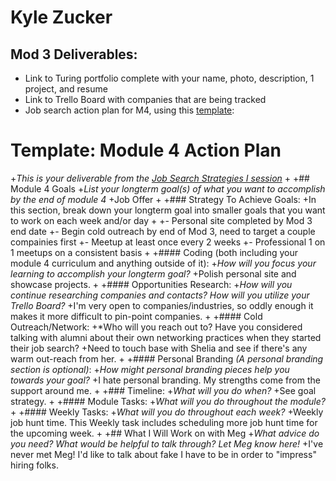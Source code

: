 # Kyle Zucker

## Mod 3 Deliverables:

* Link to Turing portfolio complete with your name, photo, description, 1 project, and resume
* Link to Trello Board with companies that are being tracked
* Job search action plan for M4, using this [template](https://github.com/turingschool/career-development-curriculum/blob/master/module_three/mod_4_action_plan_template.md):

# Template: Module 4 Action Plan 
 +*This is your deliverable from the [Job Search Strategies I session](https://github.com/turingschool/career-development-curriculum/blob/master/module_three/job_search_strategies_i.md)*
 +
 +## Module 4 Goals
 +*List your longterm goal(s) of what you want to accomplish by the end of module 4*
 +Job Offer
 +
 +### Strategy To Achieve Goals:
 +In this section, break down your longterm goal into smaller goals that you want to work on each week and/or day
 +
 +- Personal site completed by Mod 3 end date
 +- Begin cold outreach by end of Mod 3, need to target a couple compainies first
 +- Meetup at least once every 2 weeks
 +- Professional 1 on 1 meetups on a consistent basis
 +
 +#### Coding (both including your module 4 curriculum and anything outside of it):
 +*How will you focus your learning to accomplish your longterm goal?*
 +Polish personal site and showcase projects. 
 +
 +#### Opportunities Research:
 +*How will you continue researching companies and contacts? How will you utilize your Trello Board?* 
 +I'm very open to companies/industries, so oddly enough it makes it more difficult to pin-point companies. 
 +
 +#### Cold Outreach/Network:
 +*Who will you reach out to? Have you considered talking with alumni about their own networking practices when they started their job search?
 +Need to touch base with Shelia and see if there's any warm out-reach from her. 
 +
 +#### Personal Branding *(A personal branding section is optional)*:
 +*How might personal branding pieces help you towards your goal?*
 +I hate personal branding. My strengths come from the support around me. 
 +
 +### Timeline:
 +*What will you do when?*
 +See goal strategy. 
 +
 +#### Module Tasks:
 +*What will you do throughout the module?*
 +
 +#### Weekly Tasks:
 +*What will you do throughout each week?*
 +Weekly job hunt time. This Weekly task includes scheduling more job hunt time for the upcoming week. 
 +
 +## What I Will Work on with Meg
 +*What advice do you need? What would be helpful to talk through? Let Meg know here!*
 +I've never met Meg! I'd like to talk about fake I have to be in order to "impress" hiring folks. 

